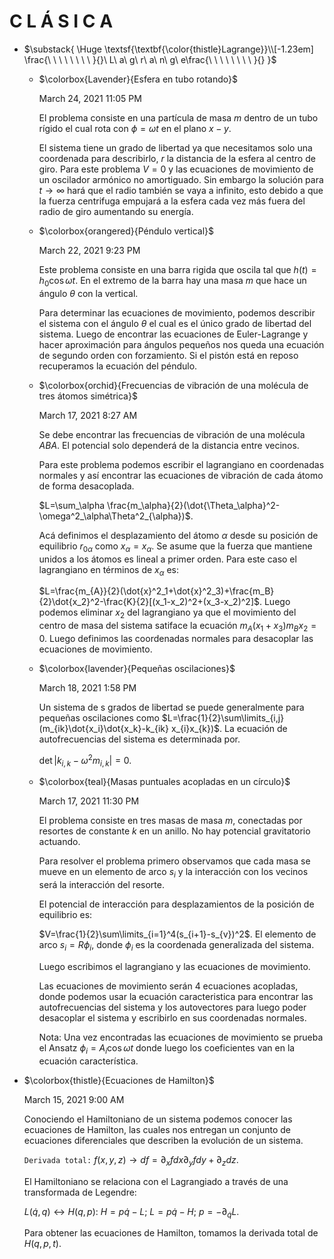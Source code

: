 # C L Á S I C A

- $\substack{ \Huge \textsf{\textbf{\color{thistle}Lagrange}}\\[-1.23em] \frac{\ \ \ \ \ \ \ \ }{}\ L\ a\ g\ r\ a\ n\ g\ e\frac{\ \ \ \ \ \ \ \ }{} }$
    - $\colorbox{Lavender}{Esfera en tubo rotando}$
        
        March 24, 2021 11:05 PM 
        
        El problema consiste en una partícula de masa $m$ dentro de un tubo rígido el cual rota con $\phi = \omega t$ en el plano $x-y$. 
        
        El sistema tiene un grado de libertad ya que necesitamos solo una coordenada para describirlo, $r$ la distancia de la esfera al centro de giro.  Para este  problema $V=0$ y las ecuaciones de movimiento de un oscilador armónico no amortiguado. Sin embargo la solución para $t\to \infty$ hará que el radio también se vaya a infinito, esto debido a que la fuerza  centrifuga empujará a la esfera cada vez más fuera del radio de giro aumentando su energía.
        
    - $\colorbox{orangered}{Péndulo vertical}$
        
        March 22, 2021 9:23 PM 
        
        Este problema consiste en una barra rigida que oscila tal que $h(t)=h_0 \cos \omega t$. En el extremo de la barra hay una masa $m$ que hace un ángulo $\theta$ con la vertical. 
        
        Para determinar las ecuaciones de movimiento, podemos describir el sistema con el ángulo $\theta$ el cual es el único grado de libertad del sistema. Luego de encontrar las ecuaciones de Euler-Lagrange y hacer aproximación para ángulos pequeños nos queda una ecuación de segundo orden con forzamiento. Si el pistón está en reposo recuperamos la ecuación del péndulo.
        
    - $\colorbox{orchid}{Frecuencias de vibración de una molécula de tres átomos simétrica}$
        
        March 17, 2021 8:27 AM 
        
        Se debe encontrar las frecuencias de vibración de una molécula $ABA$. El potencial solo dependerá de la distancia entre vecinos. 
        
        Para este problema podemos escribir el lagrangiano en coordenadas normales y así encontrar las ecuaciones de vibración de cada  átomo de forma desacoplada. 
        
        $L=\sum_\alpha \frac{m_\alpha}{2}(\dot{\Theta_\alpha}^2-\omega^2_\alpha\Theta^2_{\alpha})$.
        
        Acá definimos el desplazamiento del átomo $\alpha$ desde su posición de equilibrio $r_{0\alpha}$ como $x_{\alpha}=x_{\alpha}$. Se asume que la fuerza que mantiene unidos a los átomos es lineal a primer orden. Para este caso el lagrangiano en términos de $x_\alpha$ es:
        
        $L=\frac{m_{A}}{2}(\dot{x}^2_1+\dot{x}^2_3)+\frac{m_B}{2}\dot{x_2}^2-\frac{K}{2}[(x_1-x_2)^2+(x_3-x_2)^2]$. Luego podemos eliminar $x_2$ del lagrangiano ya que el movimiento del centro de masa del sistema satiface la ecuación $m_A(x_1+x_3)m_Bx_2=0$. Luego definimos las coordenadas normales para desacoplar las ecuaciones de movimiento.
        
    - $\colorbox{lavender}{Pequeñas oscilaciones}$
        
        March 18, 2021 1:58 PM 
        
        Un sistema de s grados de libertad se puede generalmente para pequeñas oscilaciones como $L=\frac{1}{2}\sum\limits_{i,j}(m_{ik}\dot{x_i}\dot{x_k}-k_{ik} x_{i}x_{k})$. La ecuación de autofrecuencias del sistema es determinada por. 
        
        $\det|k_{i,k}-\omega^2 m_{i,k}|=0$.
        
    - $\colorbox{teal}{Masas puntuales acopladas en un círculo}$
        
        March 17, 2021 11:30 PM 
        
        El problema consiste en tres masas de masa $m$, conectadas por resortes de constante $k$ en un anillo. No hay potencial gravitatorio actuando.
        
        Para resolver el problema primero observamos que cada masa se mueve en un elemento de arco $s_i$ y la interacción con los vecinos será la interacción del resorte.
        
        El potencial de interacción para desplazamientos de la posición de equilibrio es: 
        
        $V=\frac{1}{2}\sum\limits_{i=1}^4(s_{i+1}-s_{v})^2$. El elemento de arco $s_i=R \phi_i$, donde $\phi_i$ es la coordenada generalizada del sistema.
        
        Luego escribimos el lagrangiano y las ecuaciones de movimiento. 
        
        Las ecuaciones de movimiento serán $4$ ecuaciones acopladas, donde podemos usar la ecuación caracteristica para encontrar las autofrecuencias del sistema y los autovectores para luego poder desacoplar el sistema y escribirlo en sus coordenadas normales.
        
        Nota: Una vez encontradas las ecuaciones de movimiento se  prueba el Ansatz $\phi_i=A_i \cos{\omega t}$ donde luego los coeficientes  van en la ecuación característica.
        
    
- $\colorbox{thistle}{Ecuaciones de Hamilton}$
    
    March 15, 2021 9:00 AM 
    
    Conociendo el Hamiltoniano de un sistema podemos conocer las ecuaciones de Hamilton, las cuales nos entregan un conjunto de ecuaciones diferenciales que describen la evolución de un sistema.
    
    $\texttt{Derivada total:}$ $f(x,y,z) \to df = \partial_x f dx \partial_y f dy +\partial_z dz$.
    
    El Hamiltoniano se relaciona con el Lagrangiado a través de una transformada de Legendre:
    
    $L(\dot{q},q)\leftrightarrow H(q,p)$: $H=p\dot{q}-L$; $L=p\dot{q}-H$; $p=-\partial_{\dot{q}}L$.
    
    Para obtener las ecuaciones de Hamilton, tomamos la derivada total de $H(q,p,t)$.
